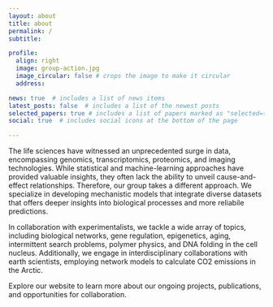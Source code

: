 ```yaml
---
layout: about
title: about
permalink: /
subtitle:

profile:
  align: right
  image: group-action.jpg
  image_circular: false # crops the image to make it circular
  address:

news: true  # includes a list of news items
latest_posts: false  # includes a list of the newest posts
selected_papers: true # includes a list of papers marked as "selected={true}"
social: true  # includes social icons at the bottom of the page

---
```



The life sciences have witnessed an unprecedented surge in data, encompassing genomics, transcriptomics, proteomics, and imaging technologies. While statistical and machine-learning approaches have provided valuable insights, they often lack the ability to unveil cause-and-effect relationships. Therefore, our group takes a different approach. We specialize in developing mechanistic models that integrate diverse datasets that offers deeper insights into biological processes and more reliabile predictions.

In collaboration with experimentalists, we tackle a wide array of topics, including biological networks, gene regulation, epigenetics, aging, intermittent search problems, polymer physics, and DNA folding in the cell nucleus. Additionally, we engage in interdisciplinary collaborations with earth scientists, employing network models to calculate CO2 emissions in the Arctic.

Explore our website to learn more about our ongoing projects, publications, and opportunities for collaboration.







